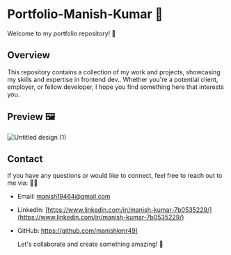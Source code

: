 # Portfolio-Manish-Kumar 🚀

Welcome to my portfolio repository! 🎨

## Overview

This repository contains a collection of my work and projects, showcasing my skills and expertise in frontend dev.. Whether you're a potential client, employer, or fellow developer, I hope you find something here that interests you.

## Preview 🖼️

![Untitled design (1)](https://github.com/manishkmr49/Portfolio-Manish-Kumar/assets/110106315/410e22e3-dc60-4edd-af61-b2259d3ff1da)




## Contact

If you have any questions or would like to connect, feel free to reach out to me via: 🕵️‍♂️

- Email: [manish19464@gmail.com](manish19464@gmail.com)
- LinkedIn: [https://www.linkedin.com/in/manish-kumar-7b0535229/](https://www.linkedin.com/in/manish-kumar-7b0535229/)
- GitHub: [https://github.com/manishkmr49)](https://github.com/manishkmr49)

  Let's collaborate and create something amazing! 🌟
